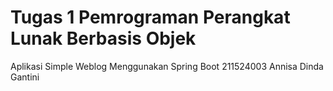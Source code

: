# Tugas 1 Pemrograman Perangkat Lunak Berbasis Objek

Aplikasi Simple Weblog Menggunakan Spring Boot
211524003 Annisa Dinda Gantini
